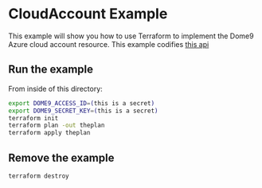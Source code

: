 # CloudAccount Example

This example will show you how to use Terraform to implement the Dome9 Azure cloud account resource.
This example codifies [this api](https://api-v2-docs.dome9.com/#Dome9-API-AzureCloudAccount)

## Run the example

From inside of this directory:

```bash
export DOME9_ACCESS_ID=(this is a secret)
export DOME9_SECRET_KEY=(this is a secret)
terraform init
terraform plan -out theplan
terraform apply theplan
```

## Remove the example

```bash
terraform destroy
```

